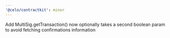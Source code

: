 ```yaml
---
'@celo/contractkit': minor
---
```


Add MultiSig.getTransaction() now optionally takes a second boolean param to avoid fetching confirmations information
